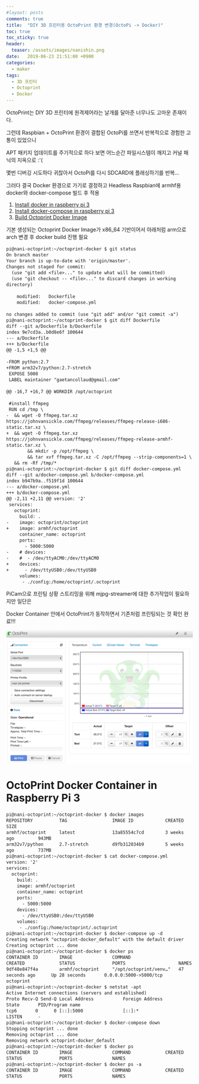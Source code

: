 ```yaml
---
#layout: posts
comments: true
title:  "DIY 3D 프린터용 OctoPrint 환경 변경(OctoPi -> Docker)"
toc: true
toc_sticky: true
header:
  teaser: /assets/images/nanishin.png
date:   2019-06-23 21:51:00 +0900
categories:
  - maker
tags:
  - 3D 프린터
  - Octoprint
  - Docker
---
```

OctoPrint는 DIY 3D 프린터에 원격제어라는 날개를 달아준 너무나도 고마운 존재이다.

그런데 Raspbian + OctoPrint 환경이 결합된 OctoPi를 쓰면서 반복적으로 경험한 고통이 있었으니

APT 패키지 업데이트를 주기적으로 하다 보면 어느순간 파일시스템이 깨지고 커널 패닉의 지옥으로 :'(

몇번 디버깅 시도하다 귀찮아서 OctoPi를 다시 SDCARD에 플래싱하기를 반복...

그러다 결국 Docker 환경으로 가기로 결정하고 Headless Raspbian에 armhf용 docker와 docker-compose 빌드 후 적용

1. [Install docker in raspberry pi 3](https://blog.docker.com/2019/03/happy-pi-day-docker-raspberry-pi/)
2. [Install docker-compose in raspberry pi 3](https://www.berthon.eu/2019/revisiting-getting-docker-compose-on-raspberry-pi-arm-the-easy-way/)
3. [Build Octoprint Docker Image](https://github.com/OctoPrint/docker)

기본 생성되는 Octoprint Docker Image가 x86_64 기반이어서 아래처럼 arm으로 arch 변경 후 docker build 진행 필요
```shell
pi@nani-octoprint:~/octoprint-docker $ git status
On branch master
Your branch is up-to-date with 'origin/master'.
Changes not staged for commit:
  (use "git add <file>..." to update what will be committed)
  (use "git checkout -- <file>..." to discard changes in working directory)

	modified:   Dockerfile
	modified:   docker-compose.yml

no changes added to commit (use "git add" and/or "git commit -a")
pi@nani-octoprint:~/octoprint-docker $ git diff Dockerfile
diff --git a/Dockerfile b/Dockerfile
index 9e7cd3a..b0d8e6f 100644
--- a/Dockerfile
+++ b/Dockerfile
@@ -1,5 +1,5 @@

-FROM python:2.7
+FROM arm32v7/python:2.7-stretch
 EXPOSE 5000
 LABEL maintainer "gaetancollaud@gmail.com"

@@ -16,7 +16,7 @@ WORKDIR /opt/octoprint

 #install ffmpeg
 RUN cd /tmp \
-  && wget -O ffmpeg.tar.xz https://johnvansickle.com/ffmpeg/releases/ffmpeg-release-i686-static.tar.xz \
+  && wget -O ffmpeg.tar.xz https://johnvansickle.com/ffmpeg/releases/ffmpeg-release-armhf-static.tar.xz \
        && mkdir -p /opt/ffmpeg \
        && tar xvf ffmpeg.tar.xz -C /opt/ffmpeg --strip-components=1 \
   && rm -Rf /tmp/*
pi@nani-octoprint:~/octoprint-docker $ git diff docker-compose.yml
diff --git a/docker-compose.yml b/docker-compose.yml
index b947b9a..f519f1d 100644
--- a/docker-compose.yml
+++ b/docker-compose.yml
@@ -2,11 +2,11 @@ version: '2'
 services:
   octoprint:
     build: .
-    image: octoprint/octoprint
+    image: armhf/octoprint
     container_name: octoprint
     ports:
       - 5000:5000
-    # devices:
-    #  - /dev/ttyACM0:/dev/ttyACM0
+    devices:
+      - /dev/ttyUSB0:/dev/ttyUSB0
     volumes:
      - ./config:/home/octoprint/.octoprint
```

PiCam으로 프린팅 상황 스트리밍을 위해 mjpg-streamer에 대한 추가작업이 필요하지만 일단은

Docker Container 안에서 OctoPrint가 동작하면서 기존처럼 프린팅되는 것 확인 완료!!!

![OctoPrint in Docker](/assets/images/octoprint_in_docker.png)

# OctoPrint Docker Container in Raspberry Pi 3
```shell
pi@nani-octoprint:~/octoprint-docker $ docker images
REPOSITORY          TAG                 IMAGE ID            CREATED             SIZE
armhf/octoprint     latest              13a85554c7cd        3 weeks ago         943MB
arm32v7/python      2.7-stretch         d9fb312034b9        5 weeks ago         737MB
pi@nani-octoprint:~/octoprint-docker $ cat docker-compose.yml
version: '2'
services:
  octoprint:
    build: .
    image: armhf/octoprint
    container_name: octoprint
    ports:
      - 5000:5000
    devices:
      - /dev/ttyUSB0:/dev/ttyUSB0
    volumes:
     - ./config:/home/octoprint/.octoprint
pi@nani-octoprint:~/octoprint-docker $ docker-compose up -d
Creating network "octoprint-docker_default" with the default driver
Creating octoprint ... done
pi@nani-octoprint:~/octoprint-docker $ docker ps
CONTAINER ID        IMAGE               COMMAND                  CREATED             STATUS              PORTS                    NAMES
9df48e847f4a        armhf/octoprint     "/opt/octoprint/venv…"   47 seconds ago      Up 28 seconds       0.0.0.0:5000->5000/tcp   octoprint
pi@nani-octoprint:~/octoprint-docker $ netstat -apt
Active Internet connections (servers and established)
Proto Recv-Q Send-Q Local Address           Foreign Address         State       PID/Program name
tcp6       0      0 [::]:5000               [::]:*                  LISTEN      -
pi@nani-octoprint:~/octoprint-docker $ docker-compose down
Stopping octoprint ... done
Removing octoprint ... done
Removing network octoprint-docker_default
pi@nani-octoprint:~/octoprint-docker $ docker ps
CONTAINER ID        IMAGE               COMMAND             CREATED             STATUS              PORTS               NAMES
pi@nani-octoprint:~/octoprint-docker $ docker ps -a
CONTAINER ID        IMAGE               COMMAND             CREATED             STATUS              PORTS               NAMES
```

